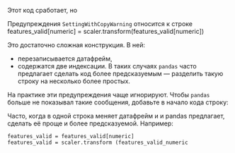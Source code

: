 Этот код сработает, но 

Предупреждения `SettingWithCopyWarning` относится к строке features_valid[numeric] = scaler.transform(features_valid[numeric])

Это достаточно сложная конструкция. В ней:
* перезаписывается датафрейм,
* содержатся две индексации.
В таких случаях `pandas` часто предлагает сделать код более предсказуемым — разделить такую строку на несколько более простых.


На практике эти предупреждения чаще игнорируют. Чтобы `pandas` больше не показывал такие сообщения, добавьте в начало кода строку:






 Часто, когда в одной строка меняет датафрейм и  и pandas предлагает, сделать её проще и более предсказуемой. Например:

```
features_valid = features_valid[numeric]
features_valid = scaler.transform (features_valid_numeric
```